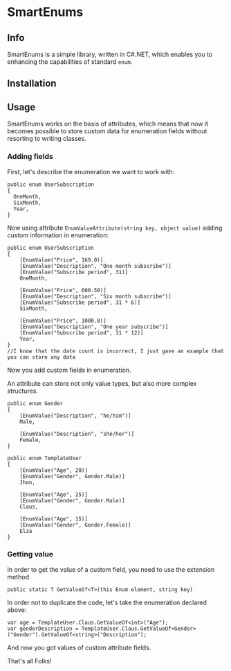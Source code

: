# SmartEnums 

## Info
SmartEnums is a simple library, written in C#.NET, which enables you to enhancing the capabilities of standard `enum`.

## Installation

## Usage
SmartEnums works on the basis of attributes, which means that now it becomes possible to store custom data for enumeration fields without resorting to writing classes.


### Adding fields
First, let's describe the enumeration we want to work with:
```
public enum UserSubscription
{
  OneMonth,
  SixMonth, 
  Year,
}
```
Now using attribute `EnumValueAttribute(string key, object value)` adding custom information in enumeration:
```
public enum UserSubscription
{
    [EnumValue("Price", 169.0)]
    [EnumValue("Description", "One month subscribe")]
    [EnumValue("Subscribe period", 31)]
    OneMonth,
    
    [EnumValue("Price", 600.50)]
    [EnumValue("Description", "Six month subscribe")]
    [EnumValue("Subscribe period", 31 * 6)]
    SixMonth, 
    
    [EnumValue("Price", 1000.0)]
    [EnumValue("Description", "One year subscribe")]
    [EnumValue("Subscribe period", 31 * 12)]
    Year,
}
//I know that the date count is incorrect, I just gave an example that you can store any data
```
Now you add custom fields in enumeration.


An attribute can store not only value types, but also more complex structures.
```
public enum Gender
{
    [EnumValue("Description", "he/him")]
    Male,
    
    [EnumValue("Description", "she/her")]
    Female,
}

public enum TemplateUser
{
    [EnumValue("Age", 20)]
    [EnumValue("Gender", Gender.Male)]
    Jhon,

    [EnumValue("Age", 25)]
    [EnumValue("Gender", Gender.Male)]
    Claus,

    [EnumValue("Age", 15)]
    [EnumValue("Gender", Gender.Female)]
    Elza
}
```

### Getting value
In order to get the value of a custom field, you need to use the extension method 

`public static T GetValueOf<T>(this Enum element, string key)`

In order not to duplicate the code, let's take the enumeration declared above:
```
var age = TemplateUser.Claus.GetValueOf<int>("Age");
var genderDescription = TemplateUser.Claus.GetValueOf<Gender>("Gender").GetValueOf<string>("Description");
```
And now you got values of custom attribute fields.


That's all Folks!

